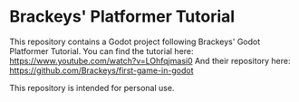 # Brackeys' Platformer Tutorial

This repository contains a Godot project following Brackeys' Godot Platformer Tutorial.
You can find the tutorial here: https://www.youtube.com/watch?v=LOhfqjmasi0
And their repository here: https://github.com/Brackeys/first-game-in-godot

This repository is intended for personal use.